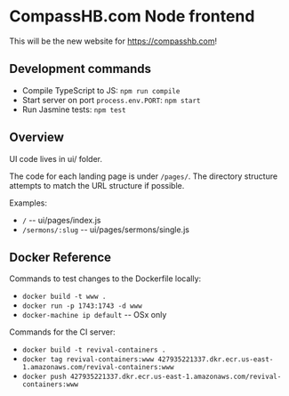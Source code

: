 # CompassHB.com Node frontend

This will be the new website for https://compasshb.com!

## Development commands

* Compile TypeScript to JS: `npm run compile`
* Start server on port `process.env.PORT`: `npm start`
* Run Jasmine tests: `npm test`


## Overview

UI code lives in ui/ folder.

The code for each landing page is under `/pages/`.
The directory structure attempts to match the URL structure if possible.

Examples:

* `/` -- ui/pages/index.js
* `/sermons/:slug` -- ui/pages/sermons/single.js

## Docker Reference

Commands to test changes to the Dockerfile locally:

* `docker build -t www .`
* `docker run -p 1743:1743 -d www`
* `docker-machine ip default` -- OSx only

Commands for the CI server:

* `docker build -t revival-containers .`
* `docker tag revival-containers:www 427935221337.dkr.ecr.us-east-1.amazonaws.com/revival-containers:www`
* `docker push 427935221337.dkr.ecr.us-east-1.amazonaws.com/revival-containers:www`
